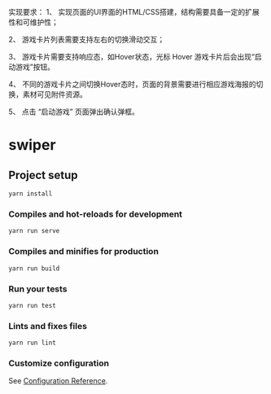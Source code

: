 实现要求：
1、 实现页面的UI界面的HTML/CSS搭建，结构需要具备一定的扩展性和可维护性；

2、 游戏卡片列表需要支持左右的切换滑动交互；

3、 游戏卡片需要支持响应态，如Hover状态，光标 Hover 游戏卡片后会出现“启动游戏”按钮。

4、 不同的游戏卡片之间切换Hover态时，页面的背景需要进行相应游戏海报的切换，素材可见附件资源。

5、 点击 “启动游戏” 页面弹出确认弹框。

# swiper

## Project setup
```
yarn install
```

### Compiles and hot-reloads for development
```
yarn run serve
```

### Compiles and minifies for production
```
yarn run build
```

### Run your tests
```
yarn run test
```

### Lints and fixes files
```
yarn run lint
```

### Customize configuration
See [Configuration Reference](https://cli.vuejs.org/config/).
